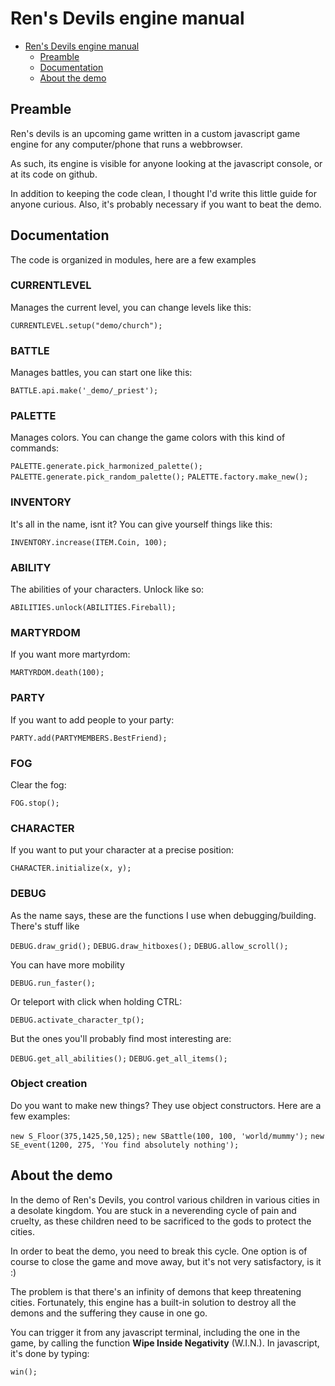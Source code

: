 # Ren's Devils engine manual

- [Ren's Devils engine manual](#ren-s-devils-engine-manual)
  * [Preamble](#preamble)
  * [Documentation](#documentation)
  * [About the demo](#about-the-demo)

## Preamble

Ren's devils is an upcoming game written in a custom javascript game engine for any computer/phone that runs a webbrowser.

As such, its engine is visible for anyone looking at the javascript console, or at its code on github.

In addition to keeping the code clean, I thought I'd write this little guide for anyone curious. Also, it's probably necessary if you want to beat the demo.

## Documentation

The code is organized in modules, here are a few examples

### CURRENTLEVEL

Manages the current level, you can change levels like this:

`CURRENTLEVEL.setup("demo/church");`

### BATTLE

Manages battles, you can start one like this:

`BATTLE.api.make('_demo/_priest');`

### PALETTE

Manages colors. You can change the game colors with this kind of commands:

`PALETTE.generate.pick_harmonized_palette();`
`PALETTE.generate.pick_random_palette();`
`PALETTE.factory.make_new();`

### INVENTORY

It's all in the name, isnt it? You can give yourself things like this:

`INVENTORY.increase(ITEM.Coin, 100);`

### ABILITY

The abilities of your characters. Unlock like so:

`ABILITIES.unlock(ABILITIES.Fireball);`

### MARTYRDOM

If you want more martyrdom:

`MARTYRDOM.death(100);`

### PARTY

If you want to add people to your party:

`PARTY.add(PARTYMEMBERS.BestFriend);`

### FOG

Clear the fog:

`FOG.stop();`

### CHARACTER

If you want to put your character at a precise position:

`CHARACTER.initialize(x, y);`

### DEBUG

As the name says, these are the functions I use when debugging/building. There's stuff like

`DEBUG.draw_grid();`
`DEBUG.draw_hitboxes();`
`DEBUG.allow_scroll();`

You can have more mobility

`DEBUG.run_faster();`

Or teleport with click when holding CTRL:

`DEBUG.activate_character_tp();`

But the ones you'll probably find most interesting are:

`DEBUG.get_all_abilities();`
`DEBUG.get_all_items();`


### Object creation

Do you want to make new things? They use object constructors. Here are a few examples:

`new S_Floor(375,1425,50,125);`
`new SBattle(100, 100, 'world/mummy');`
`new SE_event(1200, 275, 'You find absolutely nothing');`


## About the demo

In the demo of Ren's Devils, you control various children in various cities in a desolate kingdom. You are stuck in a neverending cycle of pain and cruelty, as these children need to be sacrificed to the gods to protect the cities.

In order to beat the demo, you need to break this cycle. One option is of course to close the game and move away, but it's not very satisfactory, is it :)

The problem is that there's an infinity of demons that keep threatening cities. Fortunately, this engine has a built-in solution to destroy all the demons and the suffering they cause in one go.

You can trigger it from any javascript terminal, including the one in the game, by calling the function **Wipe Inside Negativity** (W.I.N.). In javascript, it's done by typing:

`win();`

